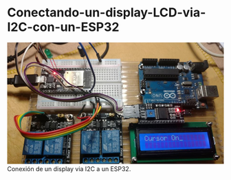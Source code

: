 # Conectando-un-display-LCD-via-I2C-con-un-ESP32
![image of ESP32 driving a LCD via I2C bus](https://raw.githubusercontent.com/ocantone/Espressif-ESP32-LCD-I2C-Example/master/Esp32LCDI2C.jpg)
Conexión de un display via I2C a un ESP32. 

